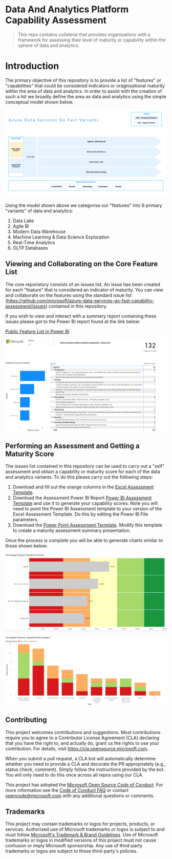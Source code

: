# Data And Analytics Platform Capability Assessment

> This repo contains collateral that provides organisations with a framework for assessing their level of maturity or capability 
> within the sphere of data and analytics. 

# Introduction 
The primary objective of this repository is to provide a list of "features" or "capabilities" that could be considered indicators or oragnisational maturity within the area of data and analytics. In order to assist with the creation of such a list we broadly define the area as data and analytics using the simple conceptual model shown below.  

![Conceptual Architecture](/Media/GoFastVariants_BasicView.png)

Using the model shown above we categorise our "features" into 6 primary "variants" of data and analytics:
1. Data Lake
2. Agile Bi 
3. Modern Data Warehouse
4. Machine Learning & Data Science Exploration
5. Real-Time Analytics
6. OLTP Databases

## Viewing and Collaborating on the Core Feature List
The core reporistory consists of an issues list. An issue has been created for each "feature" that is considered an indicator of maturity. You can view and collaborate on the features using the standard issue list (https://github.com/microsoft/azure-data-services-go-fast-capability-assessment/issues) contained in this repository.

If you wish to view and interact with a summary report containing these issues please got to the Power BI report found at the link below:

[Public Feature List in Power BI](https://msit.powerbi.com/view?r=eyJrIjoiNzVmYmI4MDktMWMwOC00NDE4LWEwMWEtMThlMTM0YjFmN2NhIiwidCI6IjcyZjk4OGJmLTg2ZjEtNDFhZi05MWFiLTJkN2NkMDExZGI0NyIsImMiOjV9)

![Power BI Summary](/Media/Screenshot_PowerBI_Summary.png)

## Performing an Assessment and Getting a Maturity Score
The issues list contained in this repository can be used to carry out a "self" assessment and obtain a capability or maturity score for each of the data and analytics variants. To do this please carry out the following steps:

1. Download and fill out the orange columns in the [Excel Assessment Template](/AssessmentDocuments/Foundations%20Collateral%20List%20-%20DevOps%20Template.xlsx). 
2. Download the Assessment Power BI Report [Power BI Assessment Template](/AssessmentDocuments/Assessment%20-%20Power%20BI.pbix) and use it to generate your capability scores. Note you will need to point the Power BI Assessment template to your version of the Excel Assessment Template. Do this by editing the Power BI File parameters. 
3. Download the [Power Point Assessment Template](/AssessmentDocuments/Power%20Point%20Assessment%20Template.pptx). Modify this template to create a maturity assessment summary presentation. 

Once the process is complete you will be able to generate charts similar to those shown below:

![Power BI Assessment - Summary](/Media/AssessmentReport_SummaryBullets.png)

![Power BI Assessment - Incomplete](/Media/AssessmentReport_Incomplete_Features.png)

## Contributing

This project welcomes contributions and suggestions.  Most contributions require you to agree to a
Contributor License Agreement (CLA) declaring that you have the right to, and actually do, grant us
the rights to use your contribution. For details, visit https://cla.opensource.microsoft.com.

When you submit a pull request, a CLA bot will automatically determine whether you need to provide
a CLA and decorate the PR appropriately (e.g., status check, comment). Simply follow the instructions
provided by the bot. You will only need to do this once across all repos using our CLA.

This project has adopted the [Microsoft Open Source Code of Conduct](https://opensource.microsoft.com/codeofconduct/).
For more information see the [Code of Conduct FAQ](https://opensource.microsoft.com/codeofconduct/faq/) or
contact [opencode@microsoft.com](mailto:opencode@microsoft.com) with any additional questions or comments.

## Trademarks

This project may contain trademarks or logos for projects, products, or services. Authorized use of Microsoft 
trademarks or logos is subject to and must follow 
[Microsoft's Trademark & Brand Guidelines](https://www.microsoft.com/en-us/legal/intellectualproperty/trademarks/usage/general).
Use of Microsoft trademarks or logos in modified versions of this project must not cause confusion or imply Microsoft sponsorship.
Any use of third-party trademarks or logos are subject to those third-party's policies.
